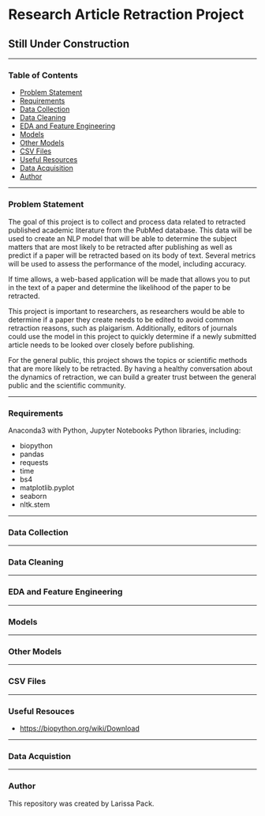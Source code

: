 # Research Article Retraction Project

## Still Under Construction

---

### Table of Contents
* [Problem Statement](#problem-statement)
* [Requirements](#requirements)
* [Data Collection](#data-collection)
* [Data Cleaning](#data-cleaning)
* [EDA and Feature Engineering](#eda-and-feature-engineering)
* [Models](#naive-bayes)
* [Other Models](#other-models)
* [CSV Files](#csv-files)
* [Useful Resources](#useful-resources)
* [Data Acquisition](#data-acquisition)
* [Author](#author)

---

### Problem Statement
The goal of this project is to collect and process data related to retracted published academic literature from the PubMed database. This data will be used to create an NLP model that will be able to determine the subject matters that are most likely to be retracted after publishing as well as predict if a paper will be retracted based on its body of text. Several metrics will be used to assess the performance of the model, including accuracy. 

If time allows, a web-based application will be made that allows you to put in the text of a paper and determine the likelihood of the paper to be retracted. 

This project is important to researchers, as researchers would be able to determine if a paper they create needs to be edited to avoid common retraction reasons, such as plaigarism. Additionally, editors of journals could use the model in this project to quickly determine if a newly submitted article needs to be looked over closely before publishing. 

For the general public, this project shows the topics or scientific methods that are more likely to be retracted. By having a healthy conversation about the dynamics of retraction, we can build a greater trust between the general public and the scientific community.

---

### Requirements
Anaconda3 with Python, Jupyter Notebooks
Python libraries, including:
* biopython
* pandas
* requests
* time
* bs4
* matplotlib.pyplot
* seaborn
* nltk.stem

---

### Data Collection


---

### Data Cleaning


---

### EDA and Feature Engineering


---

### Models
 

---

### Other Models


---

### CSV Files


---

### Useful Resouces
* https://biopython.org/wiki/Download

---

### Data Acquistion


---

### Author
This repository was created by Larissa Pack. 
